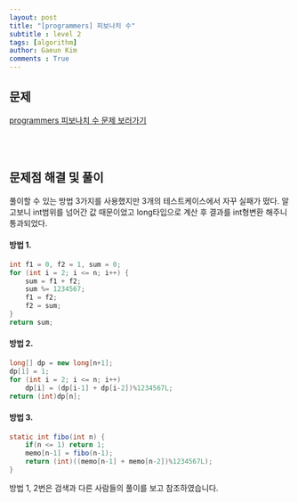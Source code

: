 ```yaml
---
layout: post
title: "[programmers] 피보나치 수"
subtitle : level 2
tags: [algorithm]
author: Gaeun Kim
comments : True
---
```


<h2>문제</h2>

[programmers 피보나치 수 문제 보러가기](https://programmers.co.kr/learn/courses/30/lessons/12945)

<br><br>

<h2>문제점 해결 및 풀이</h2>

풀이할 수 있는 방법 3가지를 사용했지만 3개의 테스트케이스에서 자꾸 실패가 떴다. 알고보니 int범위를 넘어간 값 때문이었고 long타입으로 계산 후 결과를 int형변환 해주니 통과되었다.

#### 방법 1.

```java
int f1 = 0, f2 = 1, sum = 0;
for (int i = 2; i <= n; i++) {
	sum = f1 + f2;
	sum %= 1234567;
	f1 = f2;
	f2 = sum;
}
return sum;
```

#### 방법 2.

```java
long[] dp = new long[n+1];
dp[1] = 1;
for (int i = 2; i <= n; i++) 
    dp[i] = (dp[i-1] + dp[i-2])%1234567L;
return (int)dp[n];
```

#### 방법 3.

```java
static int fibo(int n) {
	if(n <= 1) return 1;
	memo[n-1] = fibo(n-1);
	return (int)((memo[n-1] + memo[n-2])%1234567L);
}
```

방법 1, 2번은 검색과 다른 사람들의 풀이를 보고 참조하였습니다. 